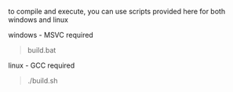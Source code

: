 to compile and execute, you can use scripts provided here for both windows and linux

windows - MSVC required
> build.bat

linux - GCC required
> ./build.sh
